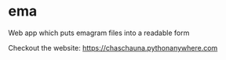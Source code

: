 # ema
Web app which puts emagram files into a readable form

Checkout the website: https://chaschauna.pythonanywhere.com
